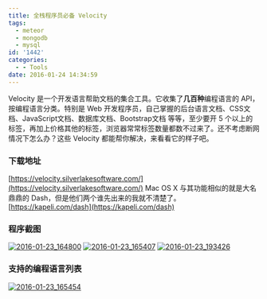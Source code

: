 ```yaml
---
title: 全栈程序员必备 Velocity
tags:
  - meteor
  - mongodb
  - mysql
id: '1442'
categories:
  - - Tools
date: 2016-01-24 14:34:59
---
```


Velocity 是一个开发语言帮助文档的集合工具。它收集了**几百种**编程语言的 API，按编程语言分类。特别是 Web 开发程序员，自己掌握的后台语言文档、CSS文档、JavaScript文档、数据库文档、Bootstrap文档 等等，至少要开 5 个以上的标签，再加上价格其他的标签，浏览器常常标签数量都数不过来了。还不考虑断网情况下怎么办？这些 Velocity 都能帮你解决，来看看它的样子吧。
<!-- more -->
### 下载地址

[https://velocity.silverlakesoftware.com/](https://velocity.silverlakesoftware.com/) Mac OS X 与其功能相似的就是大名鼎鼎的 Dash，但是他们两个谁先出来的我就不清楚了。 [https://kapeli.com/dash](https://kapeli.com/dash)

### 程序截图

[![2016-01-23_164800](http://www.mycode.net.cn/wp-content/uploads/2016/01/2016-01-23_164800.png)](http://www.mycode.net.cn/wp-content/uploads/2016/01/2016-01-23_164800.png) [![2016-01-23_165407](http://www.mycode.net.cn/wp-content/uploads/2016/01/2016-01-23_165407.png)](http://www.mycode.net.cn/wp-content/uploads/2016/01/2016-01-23_165407.png) [![2016-01-23_193426](http://www.mycode.net.cn/wp-content/uploads/2016/01/2016-01-23_193426.png)](http://www.mycode.net.cn/wp-content/uploads/2016/01/2016-01-23_193426.png)

### 支持的编程语言列表

[![2016-01-23_165454](http://www.mycode.net.cn/wp-content/uploads/2016/01/2016-01-23_165454.png)](http://www.mycode.net.cn/wp-content/uploads/2016/01/2016-01-23_165454.png)